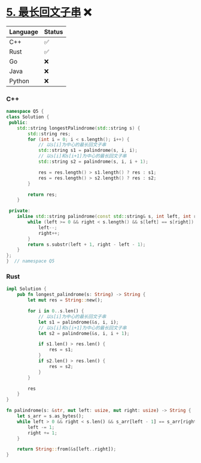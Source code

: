 # [5. 最长回文子串](https://leetcode.cn/problems/longest-palindromic-substring/) ❌

| Language              | Status |
|:----------------------|:-------|
| <a id="C++">C++</a>   | ✅      |
| <a id="Rust">Rust</a> | ✅      |
| Go                    | ❌      |
| Java                  | ❌      |
| Python                | ❌      |


### C++

```cpp
namespace Q5 {
class Solution {
 public:
    std::string longestPalindrome(std::string s) {
        std::string res;
        for (int i = 0; i < s.length(); i++) {
            // 以s[i]为中心的最长回文子串
            std::string s1 = palindrome(s, i, i);
            // 以s[i]和s[i+1]为中心的最长回文子串
            std::string s2 = palindrome(s, i, i + 1);

            res = res.length() > s1.length() ? res : s1;
            res = res.length() > s2.length() ? res : s2;
        }

        return res;
    }

 private:
    inline std::string palindrome(const std::string& s, int left, int right) {
        while (left >= 0 && right < s.length() && s[left] == s[right]) {
            left--;
            right++;
        }
        return s.substr(left + 1, right - left - 1);
    }
};
}  // namespace Q5

```

### Rust

```rust
impl Solution {
    pub fn longest_palindrome(s: String) -> String {
        let mut res = String::new();

        for i in 0..s.len() {
            // 以s[i]为中心的最长回文子串
            let s1 = palindrome(&s, i, i);
            // 以s[i]和s[i+1]为中心的最长回文子串
            let s2 = palindrome(&s, i, i + 1);

            if s1.len() > res.len() {
                res = s1;
            }
            if s2.len() > res.len() {
                res = s2;
            }
        }

        res
    }
}

fn palindrome(s: &str, mut left: usize, mut right: usize) -> String {
    let s_arr = s.as_bytes();
    while left > 0 && right < s.len() && s_arr[left - 1] == s_arr[right] {
        left -= 1;
        right += 1;
    }

    return String::from(&s[left..right]);
}
```